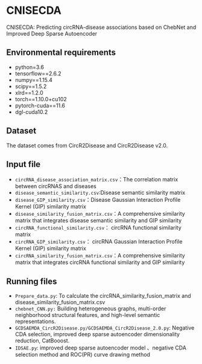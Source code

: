 # CNISECDA

CNISECDA∶ Predicting circRNA-disease associations based on ChebNet and Improved Deep Sparse Autoencoder

## Environmental requirements

- python=3.6
- tensorflow==2.6.2
- numpy==1.15.4
- scipy==1.5.2
- xlrd==1.2.0
- torch==1.10.0+cu102
- pytorch-cuda==11.6
- dgl-cuda10.2

## Dataset

The dataset comes from CircR2Disease and  CircR2Disease v2.0.

## Input file

- `circRNA_disease_association_matrix.csv`：The correlation matrix between circRNAS and diseases
- `disease_semantic_similarity.csv`:Disease semantic similarity matrix
- `disease_GIP_similarity.csv`：Disease Gaussian Interaction Profile Kernel (GIP) similarity matrix
- `disease_similarity_fusion_matrix.csv`：A comprehensive similarity matrix that integrates disease semantic similarity and GIP similarity
- `circRNA_functional_similarity.csv`： circRNA functional similarity matrix
- `circRNA_GIP_similarity.csv`： circRNA Gaussian Interaction Profile Kernel (GIP) similarity matrix
- `circRNA_similarity_fusion_matrix.csv`：A comprehensive similarity matrix that integrates circRNA functional similarity and GIP similarity

## Running files

- `Prepare_data.py`:  To calculate the circRNA_similarity_fusion_matrix and disease_similarity_fusion_matrix.csv
- `chebnet_CNN.py:`  Building heterogeneous graphs, multi-order neighborhood structural features, and high-level semantic representations.
- `GCDSAEMDA_CircR2Disease.py/GCDSAEMDA_CircR2Disease_2.0.py`:  Negative CDA selection, improved deep sparse autoencoder dimensionality reduction, CatBooost.
- `IDSAE.py`:  improved deep sparse autoencoder model 、negative CDA selection method  and ROC(PR) curve drawing method 


